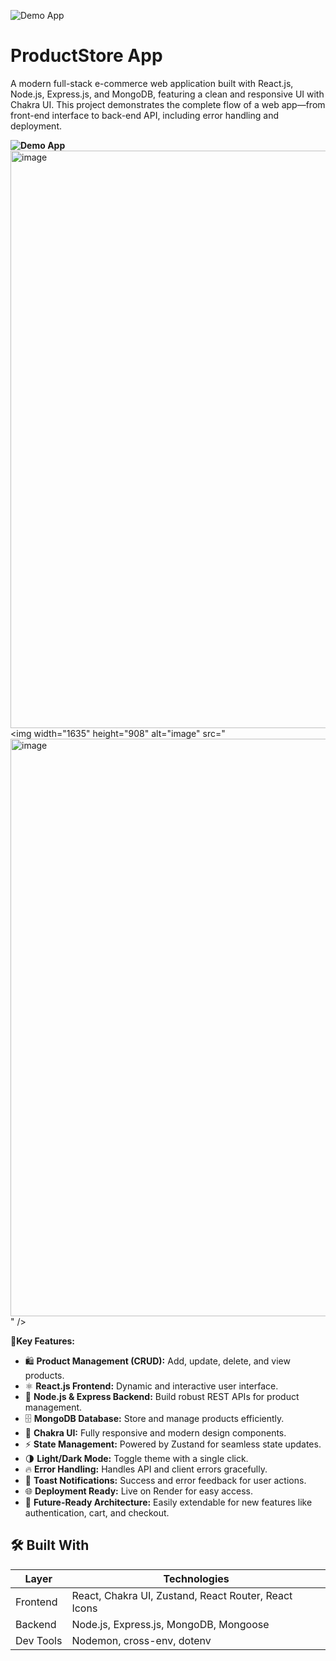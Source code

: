 

![Demo App](https://productstore-e29y.onrender.com/)

<h1>ProductStore App</h1>
A modern full-stack e-commerce web application built with React.js, Node.js, Express.js, and MongoDB, featuring a clean and responsive UI with Chakra UI. 
This project demonstrates the complete flow of a web app—from front-end interface to back-end API, including error handling and deployment.

**![Demo App](https://productstore-e29y.onrender.com/)**
<img width="1752" height="924" alt="image" src="https://github.com/user-attachments/assets/41ac2f98-410c-4505-af10-28b0ec4a17ec" /><img width="1635" height="908" alt="image" src="<img width="1752" height="924" alt="image" src="https://github.com/user-attachments/assets/b9702c11-c0a6-44dc-92b4-ce51a07b0269" />
" />


**📌Key Features:**
- 🛍️ **Product Management (CRUD):** Add, update, delete, and view products.
- ⚛️ **React.js Frontend:** Dynamic and interactive user interface.  
- 🐍 **Node.js & Express Backend:** Build robust REST APIs for product management.  
- 🗄️ **MongoDB Database:** Store and manage products efficiently.  
- 🎨 **Chakra UI:** Fully responsive and modern design components.
- ⚡ **State Management:** Powered by Zustand for seamless state updates.
- 🌗 **Light/Dark Mode:** Toggle theme with a single click.
- 🔥 **Error Handling:** Handles API and client errors gracefully.
- 🔔 **Toast Notifications:** Success and error feedback for user actions.
- 🌐 **Deployment Ready:** Live on Render for easy access.  
- 🚀 **Future-Ready Architecture:** Easily extendable for new features like authentication, cart, and checkout.

## 🛠️ Built With
| Layer     | Technologies |
|-----------|-------------|
| Frontend  |  React, Chakra UI, Zustand, React Router, React Icons |
| Backend   |  Node.js, Express.js, MongoDB, Mongoose |
| Dev Tools |  Nodemon, cross-env, dotenv |
